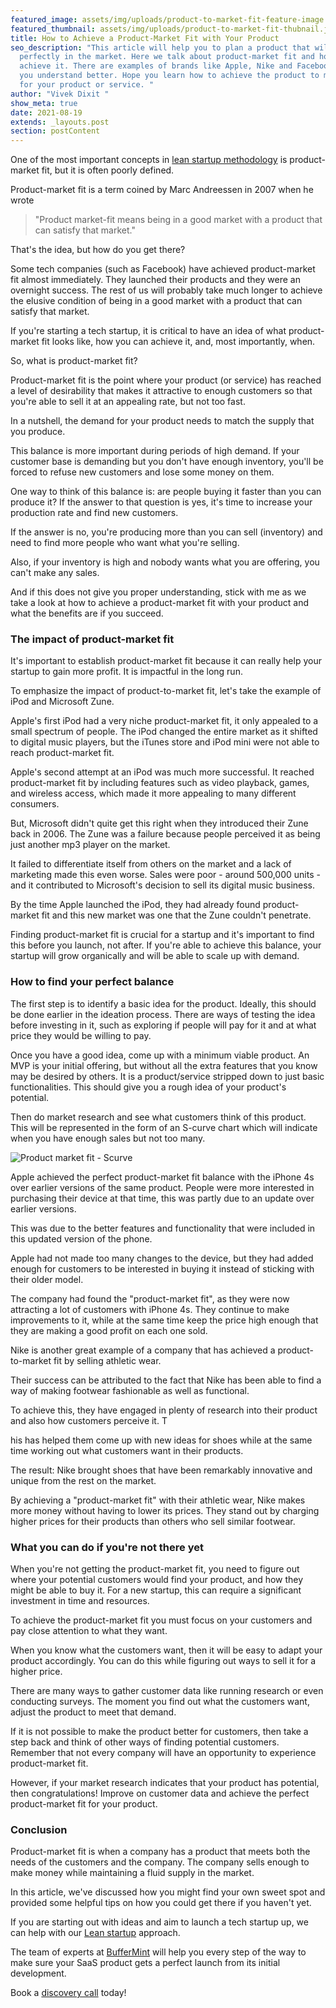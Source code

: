 ```yaml
---
featured_image: assets/img/uploads/product-to-market-fit-feature-image.jpeg
featured_thumbnail: assets/img/uploads/product-to-market-fit-thubnail.jpeg
title: How to Achieve a Product-Market Fit with Your Product
seo_description: "This article will help you to plan a product that will settle
  perfectly in the market. Here we talk about product-market fit and how to
  achieve it. There are examples of brands like Apple, Nike and Facebook to make
  you understand better. Hope you learn how to achieve the product to market fit
  for your product or service. "
author: "Vivek Dixit "
show_meta: true
date: 2021-08-19
extends: _layouts.post
section: postContent
---
```

One of the most important concepts in [lean startup methodology](https://buffermint.com/articles/how-to-use-lean-methodology-to-innovate-faster) is product-market fit, but it is often poorly defined. 

Product-market fit is a term coined by Marc Andreessen in 2007 when he wrote

> "Product market-fit means being in a good market with a product that can satisfy that market." 

That's the idea, but how do you get there?

Some tech companies (such as Facebook) have achieved product-market fit almost immediately. They launched their products and they were an overnight success. The rest of us will probably take much longer to achieve the elusive condition of being in a good market with a product that can satisfy that market.

If you're starting a tech startup, it is critical to have an idea of what product-market fit looks like, how you can achieve it, and, most importantly, when. 

So, what is product-market fit?

Product-market fit is the point where your product (or service) has reached a level of desirability that makes it attractive to enough customers so that you're able to sell it at an appealing rate, but not too fast.

In a nutshell, the demand for your product needs to match the supply that you produce. 

This balance is more important during periods of high demand. If your customer base is demanding but you don't have enough inventory, you'll be forced to refuse new customers and lose some money on them. 

One way to think of this balance is: are people buying it faster than you can produce it? If the answer to that question is yes, it's time to increase your production rate and find new customers. 

If the answer is no, you're producing more than you can sell (inventory) and need to find more people who want what you're selling.

Also, if your inventory is high and nobody wants what you are offering, you can't make any sales. 

And if this does not give you proper understanding, stick with me as we take a look at how to achieve a product-market fit with your product and what the benefits are if you succeed.

### The impact of product-market fit

It's important to establish product-market fit because it can really help your startup to gain more profit. It is impactful in the long run.

To emphasize the impact of product-to-market fit, let's take the example of iPod and Microsoft Zune. 

Apple's first iPod had a very niche product-market fit, it only appealed to a small spectrum of people. The iPod changed the entire market as it shifted to digital music players, but the iTunes store and iPod mini were not able to reach product-market fit. 

Apple's second attempt at an iPod was much more successful. It reached product-market fit by including features such as video playback, games, and wireless access, which made it more appealing to many different consumers.

But, Microsoft didn't quite get this right when they introduced their Zune back in 2006. The Zune was a failure because people perceived it as being just another mp3 player on the market.

It failed to differentiate itself from others on the market and a lack of marketing made this even worse. Sales were poor - around 500,000 units - and it contributed to Microsoft's decision to sell its digital music business. 

By the time Apple launched the iPod, they had already found product-market fit and this new market was one that the Zune couldn't penetrate. 

Finding product-market fit is crucial for a startup and it's important to find this before you launch, not after. If you're able to achieve this balance, your startup will grow organically and will be able to scale up with demand.

### How to find your perfect balance

The first step is to identify a basic idea for the product. Ideally, this should be done earlier in the ideation process. There are ways of testing the idea before investing in it, such as exploring if people will pay for it and at what price they would be willing to pay.

Once you have a good idea, come up with a minimum viable product. An MVP is your initial offering, but without all the extra features that you know may be desired by others. It is a product/service stripped down to just basic functionalities. This should give you a rough idea of your product's potential. 

Then do market research and see what customers think of this product. This will be represented in the form of an S-curve chart which will indicate when you have enough sales but not too many. 

![](assets/img/uploads/product-market-fit-buffermint.jpeg "Product market fit - Scurve")

Apple achieved the perfect product-market fit balance with the iPhone 4s over earlier versions of the same product. People were more interested in purchasing their device at that time, this was partly due to an update over earlier versions.

This was due to the better features and functionality that were included in this updated version of the phone. 

Apple had not made too many changes to the device, but they had added enough for customers to be interested in buying it instead of sticking with their older model.

The company had found the "product-market fit", as they were now attracting a lot of customers with iPhone 4s. They continue to make improvements to it, while at the same time keep the price high enough that they are making a good profit on each one sold.

Nike is another great example of a company that has achieved a product-to-market fit by selling athletic wear. 

Their success can be attributed to the fact that Nike has been able to find a way of making footwear fashionable as well as functional. 

To achieve this, they have engaged in plenty of research into their product and also how customers perceive it. T

his has helped them come up with new ideas for shoes while at the same time working out what customers want in their products. 

The result: Nike brought shoes that have been remarkably innovative and unique from the rest on the market. 

By achieving a "product-market fit" with their athletic wear, Nike makes more money without having to lower its prices. They stand out by charging higher prices for their products than others who sell similar footwear.

### What you can do if you're not there yet

When you're not getting the product-market fit, you need to figure out where your potential customers would find your product, and how they might be able to buy it. For a new startup, this can require a significant investment in time and resources. 

To achieve the product-market fit you must focus on your customers and pay close attention to what they want.

When you know what the customers want, then it will be easy to adapt your product accordingly. You can do this while figuring out ways to sell it for a higher price.

There are many ways to gather customer data like running research or even conducting surveys. The moment you find out what the customers want, adjust the product to meet that demand.

If it is not possible to make the product better for customers, then take a step back and think of other ways of finding potential customers. Remember that not every company will have an opportunity to experience product-market fit.

However, if your market research indicates that your product has potential, then congratulations! Improve on customer data and achieve the perfect product-market fit for your product.

### Conclusion

Product-market fit is when a company has a product that meets both the needs of the customers and the company. The company sells enough to make money while maintaining a fluid supply in the market.

In this article, we've discussed how you might find your own sweet spot and provided some helpful tips on how you could get there if you haven't yet.

If you are starting out with ideas and aim to launch a tech startup up, we can help with our [Lean startup](https://buffermint.com/articles/how-to-use-lean-methodology-to-innovate-faster) approach.  

The team of experts at [BufferMint](https://buffermint.com/) will help you every step of the way to make sure your SaaS product gets a perfect launch from its initial development. 

Book a [discovery call](https://calendly.com/buffermint/30min?month=2021-08) today!
